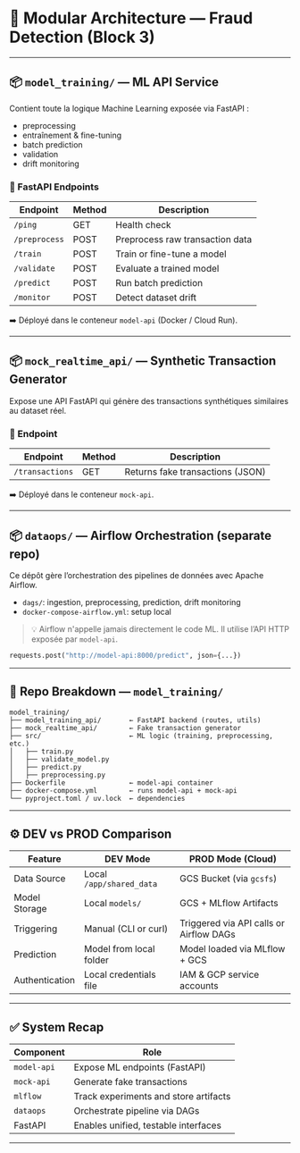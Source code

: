 # 🧱 Modular Architecture — Fraud Detection (Block 3)

---

## 📦 `model_training/` — ML API Service

Contient toute la logique Machine Learning exposée via FastAPI :

* preprocessing
* entraînement & fine-tuning
* batch prediction
* validation
* drift monitoring

### 🔌 FastAPI Endpoints

| Endpoint      | Method | Description                     |
| ------------- | ------ | ------------------------------- |
| `/ping`       | GET    | Health check                    |
| `/preprocess` | POST   | Preprocess raw transaction data |
| `/train`      | POST   | Train or fine-tune a model      |
| `/validate`   | POST   | Evaluate a trained model        |
| `/predict`    | POST   | Run batch prediction            |
| `/monitor`    | POST   | Detect dataset drift            |

➡️ Déployé dans le conteneur `model-api` (Docker / Cloud Run).

---

## 📦 `mock_realtime_api/` — Synthetic Transaction Generator

Expose une API FastAPI qui génère des transactions synthétiques similaires au dataset réel.

### 🔌 Endpoint

| Endpoint        | Method | Description                      |
| --------------- | ------ | -------------------------------- |
| `/transactions` | GET    | Returns fake transactions (JSON) |

➡️ Déployé dans le conteneur `mock-api`.

---

## 📦 `dataops/` — Airflow Orchestration (separate repo)

Ce dépôt gère l’orchestration des pipelines de données avec Apache Airflow.

* `dags/`: ingestion, preprocessing, prediction, drift monitoring
* `docker-compose-airflow.yml`: setup local

> 💡 Airflow n'appelle jamais directement le code ML. Il utilise l’API HTTP exposée par `model-api`.

```python
requests.post("http://model-api:8000/predict", json={...})
```

---

## 📁 Repo Breakdown — `model_training/`

```
model_training/
├── model_training_api/       ← FastAPI backend (routes, utils)
├── mock_realtime_api/        ← Fake transaction generator
├── src/                      ← ML logic (training, preprocessing, etc.)
│   ├── train.py
│   ├── validate_model.py
│   ├── predict.py
│   ├── preprocessing.py
├── Dockerfile                ← model-api container
├── docker-compose.yml        ← runs model-api + mock-api
└── pyproject.toml / uv.lock  ← dependencies
```

---

## ⚙️ DEV vs PROD Comparison

| Feature        | DEV Mode                 | PROD Mode (Cloud)                       |
| -------------- | ------------------------ | --------------------------------------- |
| Data Source    | Local `/app/shared_data` | GCS Bucket (via `gcsfs`)                |
| Model Storage  | Local `models/`          | GCS + MLflow Artifacts                  |
| Triggering     | Manual (CLI or curl)     | Triggered via API calls or Airflow DAGs |
| Prediction     | Model from local folder  | Model loaded via MLflow + GCS           |
| Authentication | Local credentials file   | IAM & GCP service accounts              |

---

## ✅ System Recap

| Component   | Role                                  |
| ----------- | ------------------------------------- |
| `model-api` | Expose ML endpoints (FastAPI)         |
| `mock-api`  | Generate fake transactions            |
| `mlflow`    | Track experiments and store artifacts |
| `dataops`   | Orchestrate pipeline via DAGs         |
| FastAPI     | Enables unified, testable interfaces  |

---